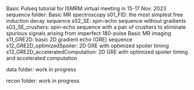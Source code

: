 Basic Pulseq tutorial for ISMRM virtual meeting in 15-17 Nov. 2023
sequence folder:
Basic MR spectroscopy
s01_FID: the most simplest free induction decay sequence
s02_SE: spin-echo sequence without gradients
s03_SE_crushers: spin-echo sequence with a pair of crushers to eliminate spurious signals arising from imperfect 180-pulse
Basic MR imaging
s11_GRE2D: basic 2D gradient echo (GRE) sequence
s12_GRE2D_optimizedSpoiler: 2D GRE with optimized spoiler timing
s13_GRE2D_acceleratedComputation: 2D GRE with optimized spoiler timing and accelerated computation

data folder:
work in progress

recon folder:
work in progress